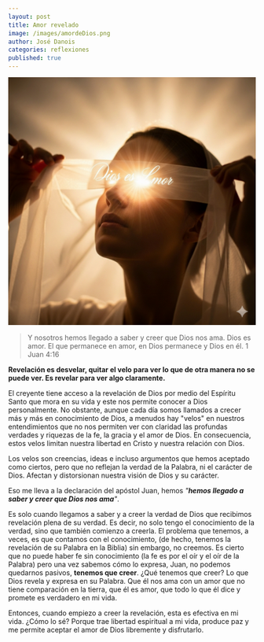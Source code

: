 ```yaml
---
layout: post
title: Amor revelado
image: /images/amordeDios.png
author: José Danois
categories: reflexiones
published: true
---
```

![amor revelado](/images/amordeDios.png)

> Y nosotros hemos llegado a saber y creer que Dios nos ama. Dios es amor. El que permanece en amor, en Dios permanece y Dios en él. 1 Juan 4:16

**Revelación es desvelar, quitar el velo para ver lo que de otra manera no se puede ver. Es revelar para ver algo claramente.**

El creyente tiene acceso a la revelación de Dios por medio del Espíritu Santo que mora en su vida y este nos permite conocer a Dios personalmente. No obstante, aunque  cada día somos llamados a crecer más y más en conocimiento de Dios, a menudos hay "velos" en nuestros entendimientos que no nos permiten ver con claridad las profundas verdades y riquezas de la fe, la gracia y el amor de Dios. En consecuencia, estos velos limitan nuestra libertad en Cristo y nuestra relación con Dios.

Los velos son creencias, ideas e incluso argumentos que hemos aceptado como ciertos, pero que no reflejan la verdad de la Palabra, ni el carácter de Dios. Afectan y distorsionan nuestra visión de Dios y su carácter.
 
Eso me lleva a la declaración del apóstol Juan, hemos  _"**hemos llegado a saber y creer que Dios nos ama**"_.
 
Es solo cuando llegamos a saber y a creer la verdad de Dios que recibimos revelación plena de su verdad. Es decir, no solo tengo el conocimiento de la verdad, sino que también comienzo a creerla. El problema que tenemos, a veces, es que contamos con el conocimiento, (de hecho, tenemos la revelación de su Palabra en la Biblia) sin embargo, no creemos. Es cierto que no puede haber fe sin conocimiento (la fe es por el oír y el oír de la Palabra) pero una vez sabemos cómo lo expresa, Juan, no podemos quedarnos pasivos,  **tenemos que creer**. ¿Qué tenemos que creer? Lo que Dios revela y expresa en su Palabra. Que él nos ama con un amor que no tiene comparación en la tierra, que él es amor, que todo lo que él dice y promete es verdadero en mi vida.
  
Entonces, cuando empiezo a creer la revelación, esta es efectiva en mi vida. ¿Cómo lo sé? Porque trae libertad espiritual a mi vida, produce paz y me permite aceptar el amor de Dios libremente y disfrutarlo.

